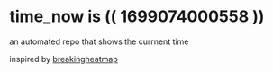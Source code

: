 # time_now is (( 1699074000558 ))

an automated repo that shows the currnent time

inspired by [breakingheatmap](https://github.com/breakingheatmap/breakingheatmap)